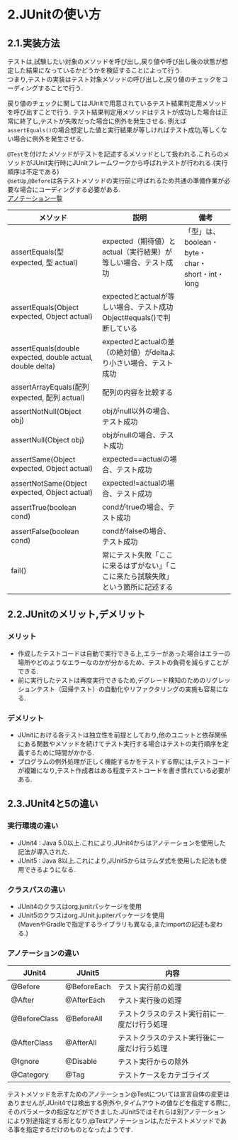# 2.JUnitの使い方  

## 2.1.実装方法
テストは,試験したい対象のメソッドを呼び出し,戻り値や呼び出し後の状態が想定した結果になっているかどうかを検証することによって行う.  
つまり,テストの実装はテスト対象メソッドの呼び出しと,戻り値のチェックをコーディングすることで行う.

戻り値のチェックに関してはJUnitで用意されているテスト結果判定用メソッドを呼び出すことで行う.
テスト結果判定用メソッドはテストが成功した場合は正常に終了し,テストが失敗だった場合に例外を発生させる.
例えば`assertEquals()`の場合想定した値と実行結果が等しければテスト成功,等しくない場合に例外を発生させる.  

`@Test`を付けたメソッドがテストを記述するメソッドとして扱われる.これらのメソッドがJUnit実行時にJUnitフレームワークから呼ばれテストが行われる.(実行順序は不定である)  
`@setUp`,`@Before`は各テストメソッドの実行前に呼ばれるため共通の準備作業が必要な場合にコーディングする必要がある.  
[アノテーション一覧](etc/JUnit4_Annotation_List.md)

|メソッド|説明|備考|
|-------|----|---|
|assertEquals(型 expected, 型 actual)|expected（期待値）とactual（実行結果）が等しい場合、テスト成功|「型」は、boolean・byte・char・short・int・long|
|assertEquals(Object expected, Object actual)|expectedとactualが等しい場合、テスト成功	Object#equals()で判断している||
|assertEquals(double expected, double actual, double delta)|expectedとactualの差（の絶対値）がdeltaより小さい場合、テスト成功||
|assertArrayEquals(配列 expected, 配列 actual)|配列の内容を比較する||
|assertNotNull(Object obj)|	objがnull以外の場合、テスト成功||
|assertNull(Object obj)|objがnullの場合、テスト成功||
|assertSame(Object expected, Object actual)|expected==actualの場合、テスト成功||
|assertNotSame(Object expected, Object actual)|expected!=actualの場合、テスト成功||
|assertTrue(boolean cond)|	condがtrueの場合、テスト成功||
|assertFalse(boolean cond)|condがfalseの場合、テスト成功||
|fail()|常にテスト失敗「ここに来るはずがない」「ここに来たら試験失敗」という箇所に記述する||

## 2.2.JUnitのメリット,デメリット
### メリット
* 作成したテストコードは自動で実行できる上,エラーがあった場合はエラーの場所やどのようなエラーなのかが分かるため、テストの負荷を減らすことができる.
* 前に実行したテストは再度実行できるため,デグレード検知のためのリグレッションテスト（回帰テスト）の自動化やリファクタリングの実施も容易になる.
### デメリット
* JUnitにおける各テストは独立性を前提としており,他のユニットと依存関係にある関数やメソッドを続けてテスト実行する場合はテストの実行順序を定義するために時間がかかる.
* プログラムの例外処理が正しく機能するかをテストする際には,テストコードが複雑になり,テスト作成者はある程度テストコードを書き慣れている必要がある.
  
## 2.3.JUnit4と5の違い
### 実行環境の違い
* JUnit4 : Java 5.0以上.これにより,JUnit4からはアノテーションを使用した記法が導入された.
* JUnit5 : Java 8以上.これにより,JUnit5からはラムダ式を使用した記法も使用できるようになる.
### クラスパスの違い
* JUnit4のクラスはorg.junitパッケージを使用
* JUnit5のクラスはorg.JUnit.jupiterパッケージを使用  
(MavenやGradleで指定するライブラリも異なる,またimportの記述も変わる.)
### アノテーションの違い
|JUnit4|JUnit5|内容|
|------|------|----|
|@Before|@BeforeEach|テスト実行前の処理|
|@After|@AfterEach|テスト実行後の処理|
|@BeforeClass|@BeforeAll|テストクラスのテスト実行前に一度だけ行う処理|
|@AfterClass|@AfterAll|テストクラスのテスト実行後に一度だけ行う処理|
|@Ignore|@Disable|テスト実行からの除外|
|@Category|@Tag|テストケースをカテゴライズ|
  
テストメソッドを示すためのアノテーション@Testについては宣言自体の変更はありませんが,JUnit4では検出する例外や,タイムアウトの値などを指定する際に,そのパラメータの指定などができました.JUnit5ではそれらは別アノテーションにより別途指定する形となり,@Testアノテーションは,ただテストメソッドである事を指定するだけのものとなったようです.

